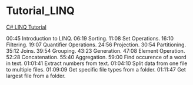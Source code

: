 # Tutorial_LINQ

[C# LINQ Tutorial](https://www.youtube.com/watch?v=hPZ6yK8Dduw)



00:45 Introduction to LINQ.
06:19 Sorting.
11:08 Set Operations.
16:10 Filtering.
19:07 Quantifier Operations.
24:56 Projection.
30:54 Partitioning.
35:12 Joins.
39:54 Grouping.
43:23 Generation.
47:08 Element Operation.
52:28 Concatenation.
55:40 Aggregation.
59:00 Find occurence of a word in text.
01:01:41 Extract numbers from text.
01:04:10 Split data from one file to multiple files.
01:09:09 Get specific file types from a folder.
01:11:47 Get largest file from a folder.